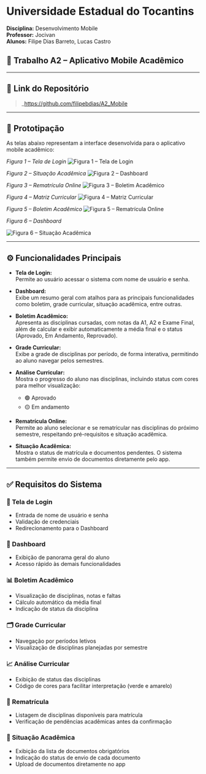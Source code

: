 # Universidade Estadual do Tocantins
**Disciplina:** Desenvolvimento Mobile  
**Professor:** Jocivan  
**Alunos:** Filipe Dias Barreto, Lucas Castro

## 📌 Trabalho A2 – Aplicativo Mobile Acadêmico

---

## 🔗 Link do Repositório
> _https://github.com/filipebdias/A2_Mobile

---

## 🧪 Prototipação

As telas abaixo representam a interface desenvolvida para o aplicativo mobile acadêmico:

*Figura 1 – Tela de Login*
![Figura 1 – Tela de Login](assets/images/imagem1.png)  

*Figura 2 – Situação Acadêmica*
![Figura 2 – Dashboard](assets/images/imagem2.png)  

*Figura 3 – Rematrícula Online*
![Figura 3 – Boletim Acadêmico](assets/images/imagem3.png)  

*Figura 4 – Matriz Curricular*
![Figura 4 – Matriz Curricular](assets/images/imagem4.png)  

*Figura 5 – Boletim Acadêmico*
![Figura 5 – Rematrícula Online](assets/images/imagem5.png)  

*Figura 6 – Dashboard*

![Figura 6 – Situação Acadêmica](assets/images/imagem6.png)  


---

## ⚙️ Funcionalidades Principais

- **Tela de Login:**  
  Permite ao usuário acessar o sistema com nome de usuário e senha. 

- **Dashboard:**  
  Exibe um resumo geral com atalhos para as principais funcionalidades como boletim, grade curricular, situação acadêmica, entre outras.

- **Boletim Acadêmico:**  
  Apresenta as disciplinas cursadas, com notas da A1, A2 e Exame Final, além de calcular e exibir automaticamente a média final e o status (Aprovado, Em Andamento, Reprovado).

- **Grade Curricular:**  
  Exibe a grade de disciplinas por período, de forma interativa, permitindo ao aluno navegar pelos semestres.

- **Análise Curricular:**  
  Mostra o progresso do aluno nas disciplinas, incluindo status com cores para melhor visualização:
    - 🟢 Aprovado
    - 🟡 Em andamento

- **Rematrícula Online:**  
  Permite ao aluno selecionar e se rematricular nas disciplinas do próximo semestre, respeitando pré-requisitos e situação acadêmica.

- **Situação Acadêmica:**  
  Mostra o status de matrícula e documentos pendentes. O sistema também permite envio de documentos diretamente pelo app.

---

## ✅ Requisitos do Sistema

### 🔐 Tela de Login
- Entrada de nome de usuário e senha
- Validação de credenciais
- Redirecionamento para o Dashboard


### 🧭 Dashboard
- Exibição de panorama geral do aluno
- Acesso rápido às demais funcionalidades

### 📊 Boletim Acadêmico
- Visualização de disciplinas, notas e faltas
- Cálculo automático da média final
- Indicação de status da disciplina

### 🗂 Grade Curricular
- Navegação por períodos letivos
- Visualização de disciplinas planejadas por semestre

### 📈 Análise Curricular
- Exibição de status das disciplinas
- Código de cores para facilitar interpretação (verde e amarelo)

### 📌 Rematrícula
- Listagem de disciplinas disponíveis para matrícula
- Verificação de pendências acadêmicas antes da confirmação

### 📄 Situação Acadêmica
- Exibição da lista de documentos obrigatórios
- Indicação do status de envio de cada documento
- Upload de documentos diretamente no app
